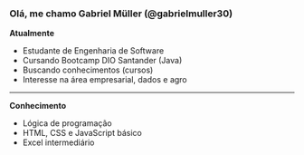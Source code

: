 ### Olá, me chamo Gabriel Müller (@gabrielmuller30) ###

**Atualmente**
- Estudante de Engenharia de Software
- Cursando Bootcamp DIO Santander (Java)
- Buscando conhecimentos (cursos)
- Interesse na área empresarial, dados e agro
---
**Conhecimento**
- Lógica de programação
- HTML, CSS e JavaScript básico
- Excel intermediário
